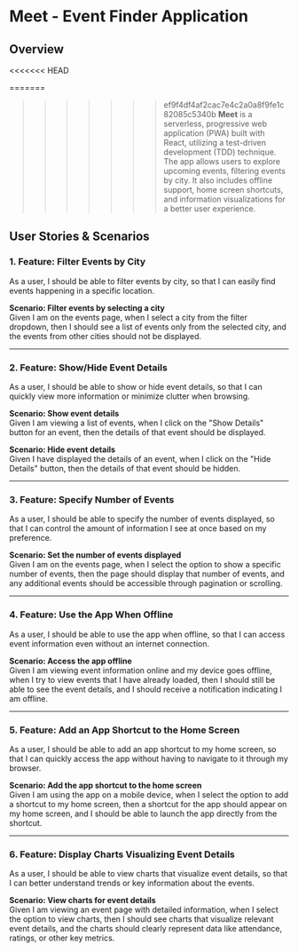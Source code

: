 # Meet - Event Finder Application

## Overview
<<<<<<< HEAD

=======
>>>>>>> ef9f4df4af2cac7e4c2a0a8f9fe1c82085c5340b
**Meet** is a serverless, progressive web application (PWA) built with React, utilizing a test-driven development (TDD) technique. The app allows users to explore upcoming events, filtering events by city. It also includes offline support, home screen shortcuts, and information visualizations for a better user experience.

## User Stories & Scenarios

### 1. **Feature: Filter Events by City**

As a user, I should be able to filter events by city, so that I can easily find events happening in a specific location.

**Scenario: Filter events by selecting a city**  
Given I am on the events page, when I select a city from the filter dropdown, then I should see a list of events only from the selected city, and the events from other cities should not be displayed.

---

### 2. **Feature: Show/Hide Event Details**

As a user, I should be able to show or hide event details, so that I can quickly view more information or minimize clutter when browsing.

**Scenario: Show event details**  
Given I am viewing a list of events, when I click on the "Show Details" button for an event, then the details of that event should be displayed.

**Scenario: Hide event details**  
Given I have displayed the details of an event, when I click on the "Hide Details" button, then the details of that event should be hidden.

---

### 3. **Feature: Specify Number of Events**

As a user, I should be able to specify the number of events displayed, so that I can control the amount of information I see at once based on my preference.

**Scenario: Set the number of events displayed**  
Given I am on the events page, when I select the option to show a specific number of events, then the page should display that number of events, and any additional events should be accessible through pagination or scrolling.

---

### 4. **Feature: Use the App When Offline**

As a user, I should be able to use the app when offline, so that I can access event information even without an internet connection.

**Scenario: Access the app offline**  
Given I am viewing event information online and my device goes offline, when I try to view events that I have already loaded, then I should still be able to see the event details, and I should receive a notification indicating I am offline.

---

### 5. **Feature: Add an App Shortcut to the Home Screen**

As a user, I should be able to add an app shortcut to my home screen, so that I can quickly access the app without having to navigate to it through my browser.

**Scenario: Add the app shortcut to the home screen**  
Given I am using the app on a mobile device, when I select the option to add a shortcut to my home screen, then a shortcut for the app should appear on my home screen, and I should be able to launch the app directly from the shortcut.

---

### 6. **Feature: Display Charts Visualizing Event Details**

As a user, I should be able to view charts that visualize event details, so that I can better understand trends or key information about the events.

**Scenario: View charts for event details**  
Given I am viewing an event page with detailed information, when I select the option to view charts, then I should see charts that visualize relevant event details, and the charts should clearly represent data like attendance, ratings, or other key metrics.
